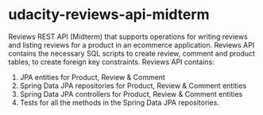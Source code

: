 # udacity-reviews-api-midterm

Reviews REST API (Midterm) that supports operations for writing reviews and listing reviews for a product in an ecommerce application.
Reviews API contains the necessary SQL scripts to create review, comment and product tables, to create foreign key constraints.
Reviews API contains: 
1. JPA entities for Product, Review & Comment
2. Spring Data JPA repositories for Product, Review & Comment entities
3. Spring Data JPA controllers  for Product, Review & Comment entities
4. Tests for all the methods in the Spring Data JPA repositories.